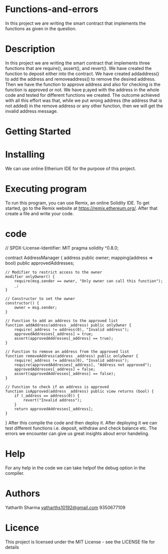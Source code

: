 # Functions-and-errors
In this project we are writing the smart contract that implements the functions as given in the question.
# Description
In this project we are writing the smart contract that implements three functions that are require(), assert(), and revert(). We have created the function to deposit either into the contract. We have created addaddress() to add the address and removeaddress() to remove the desired address. Then we have the function to approve address and also for checking is the function is approved or not. We have p;ayed with the address in the whole code and tested for different functions we created. The outcome achieved with all this effort was that, while we put wrong address (the address that is not added) in the remove address or any other function, then we will get the invalid address message. 
# Getting Started
# Installing
We can use online Etherium IDE for the purpose of this project.
# Executing program
To run this program, you can use Remix, an online Solidity IDE. To get started, go to the Remix website at https://remix.ethereum.org/. After that create a file and write your code.
# code
// SPDX-License-Identifier: MIT
pragma solidity ^0.8.0;

contract AddressManager {
    address public owner;
    mapping(address => bool) public approvedAddresses;

    // Modifier to restrict access to the owner
    modifier onlyOwner() {
        require(msg.sender == owner, "Only owner can call this function");
        _;
    }

    // Constructor to set the owner
    constructor() {
        owner = msg.sender;
    }

    // Function to add an address to the approved list
    function addAddress(address _address) public onlyOwner {
        require(_address != address(0), "Invalid address");
        approvedAddresses[_address] = true;
        assert(approvedAddresses[_address] == true);
    }

    // Function to remove an address from the approved list
    function removeAddress(address _address) public onlyOwner {
        require(_address != address(0), "Invalid address");
        require(approvedAddresses[_address], "Address not approved");
        approvedAddresses[_address] = false;
        assert(approvedAddresses[_address] == false);
    }

    // Function to check if an address is approved
    function isApproved(address _address) public view returns (bool) {
        if (_address == address(0)) {
            revert("Invalid address");
        }
        return approvedAddresses[_address];
    }
}
After this compile the code and then deploy it. After deploying it we can test different functions i.e. deposit, withdraw and check balance etc. The errors we encounter can give us great insights about error handeling.
# Help
For any help in the code we can take helpof the debug option in the compiler.
# Authors
Yatharth Sharma
yatharths10192@gmail.com
9350677109
# Licence
This project is licensed under the MIT License - see the LICENSE file for details
